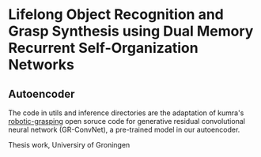 # Lifelong Object Recognition and Grasp Synthesis using Dual Memory Recurrent Self-Organization Networks

## Autoencoder 

The code in utils and inference directories are the adaptation of kumra's [robotic-grasping](https://github.com/skumra/robotic-grasping) open soruce code for generative residual convolutional neural network (GR-ConvNet), a pre-trained model in our autoencoder. 

Thesis work, Universiry of Groningen
